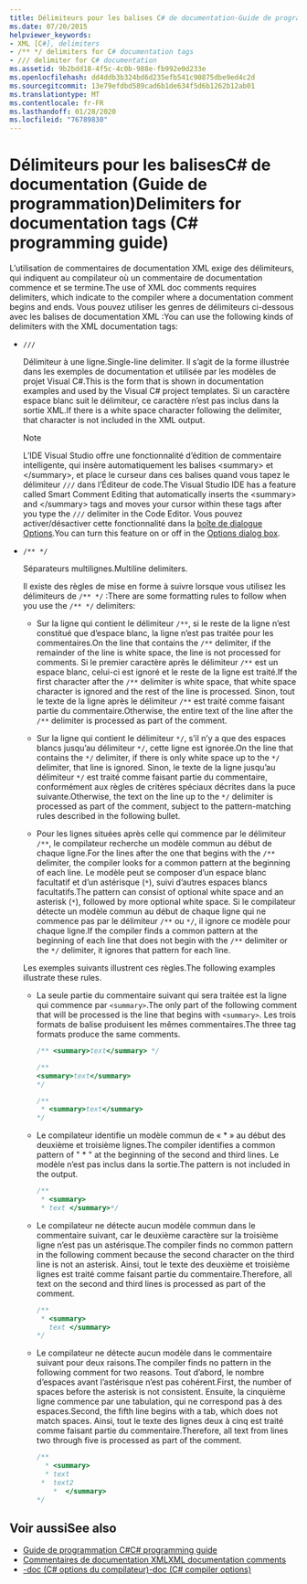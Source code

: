 ```yaml
---
title: Délimiteurs pour les balises C# de documentation-Guide de programmation
ms.date: 07/20/2015
helpviewer_keywords:
- XML [C#], delimiters
- /** */ delimiters for C# documentation tags
- /// delimiter for C# documentation
ms.assetid: 9b2bdd18-4f5c-4c0b-988e-fb992e0d233e
ms.openlocfilehash: dd4ddb3b324bd6d235efb541c90875dbe9ed4c2d
ms.sourcegitcommit: 13e79efdbd589cad6b1de634f5d6b1262b12ab01
ms.translationtype: MT
ms.contentlocale: fr-FR
ms.lasthandoff: 01/28/2020
ms.locfileid: "76789830"
---
```

# <a name="delimiters-for-documentation-tags-c-programming-guide"></a><span data-ttu-id="b26d3-102">Délimiteurs pour les balisesC# de documentation (Guide de programmation)</span><span class="sxs-lookup"><span data-stu-id="b26d3-102">Delimiters for documentation tags (C# programming guide)</span></span>

<span data-ttu-id="b26d3-103">L’utilisation de commentaires de documentation XML exige des délimiteurs, qui indiquent au compilateur où un commentaire de documentation commence et se termine.</span><span class="sxs-lookup"><span data-stu-id="b26d3-103">The use of XML doc comments requires delimiters, which indicate to the compiler where a documentation comment begins and ends.</span></span> <span data-ttu-id="b26d3-104">Vous pouvez utiliser les genres de délimiteurs ci-dessous avec les balises de documentation XML :</span><span class="sxs-lookup"><span data-stu-id="b26d3-104">You can use the following kinds of delimiters with the XML documentation tags:</span></span>

- `///`

  <span data-ttu-id="b26d3-105">Délimiteur à une ligne.</span><span class="sxs-lookup"><span data-stu-id="b26d3-105">Single-line delimiter.</span></span> <span data-ttu-id="b26d3-106">Il s’agit de la forme illustrée dans les exemples de documentation et utilisée par les modèles de projet Visual C#.</span><span class="sxs-lookup"><span data-stu-id="b26d3-106">This is the form that is shown in documentation examples and used by the Visual C# project templates.</span></span> <span data-ttu-id="b26d3-107">Si un caractère espace blanc suit le délimiteur, ce caractère n’est pas inclus dans la sortie XML.</span><span class="sxs-lookup"><span data-stu-id="b26d3-107">If there is a white space character following the delimiter, that character is not included in the XML output.</span></span>

  > [!NOTE]
  > <span data-ttu-id="b26d3-108">L’IDE Visual Studio offre une fonctionnalité d’édition de commentaire intelligente, qui insère automatiquement les balises \<summary> et \</summary>, et place le curseur dans ces balises quand vous tapez le délimiteur `///` dans l’Éditeur de code.</span><span class="sxs-lookup"><span data-stu-id="b26d3-108">The Visual Studio IDE has a feature called Smart Comment Editing that automatically inserts the \<summary> and \</summary> tags and moves your cursor within these tags after you type the `///` delimiter in the Code Editor.</span></span> <span data-ttu-id="b26d3-109">Vous pouvez activer/désactiver cette fonctionnalité dans la [boîte de dialogue Options](/visualstudio/ide/reference/options-text-editor-csharp-advanced).</span><span class="sxs-lookup"><span data-stu-id="b26d3-109">You can turn this feature on or off in the [Options dialog box](/visualstudio/ide/reference/options-text-editor-csharp-advanced).</span></span>
  
- `/** */`

  <span data-ttu-id="b26d3-110">Séparateurs multilignes.</span><span class="sxs-lookup"><span data-stu-id="b26d3-110">Multiline delimiters.</span></span>

  <span data-ttu-id="b26d3-111">Il existe des règles de mise en forme à suivre lorsque vous utilisez les délimiteurs de `/** */` :</span><span class="sxs-lookup"><span data-stu-id="b26d3-111">There are some formatting rules to follow when you use the `/** */` delimiters:</span></span>
  
  - <span data-ttu-id="b26d3-112">Sur la ligne qui contient le délimiteur `/**`, si le reste de la ligne n’est constitué que d’espace blanc, la ligne n’est pas traitée pour les commentaires.</span><span class="sxs-lookup"><span data-stu-id="b26d3-112">On the line that contains the `/**` delimiter, if the remainder of the line is white space, the line is not processed for comments.</span></span> <span data-ttu-id="b26d3-113">Si le premier caractère après le délimiteur `/**` est un espace blanc, celui-ci est ignoré et le reste de la ligne est traité.</span><span class="sxs-lookup"><span data-stu-id="b26d3-113">If the first character after the `/**` delimiter is white space, that white space character is ignored and the rest of the line is processed.</span></span> <span data-ttu-id="b26d3-114">Sinon, tout le texte de la ligne après le délimiteur `/**` est traité comme faisant partie du commentaire.</span><span class="sxs-lookup"><span data-stu-id="b26d3-114">Otherwise, the entire text of the line after the `/**` delimiter is processed as part of the comment.</span></span>

  - <span data-ttu-id="b26d3-115">Sur la ligne qui contient le délimiteur `*/`, s’il n’y a que des espaces blancs jusqu’au délimiteur `*/`, cette ligne est ignorée.</span><span class="sxs-lookup"><span data-stu-id="b26d3-115">On the line that contains the `*/` delimiter, if there is only white space up to the `*/` delimiter, that line is ignored.</span></span> <span data-ttu-id="b26d3-116">Sinon, le texte de la ligne jusqu’au délimiteur `*/` est traité comme faisant partie du commentaire, conformément aux règles de critères spéciaux décrites dans la puce suivante.</span><span class="sxs-lookup"><span data-stu-id="b26d3-116">Otherwise, the text on the line up to the `*/` delimiter is processed as part of the comment, subject to the pattern-matching rules described in the following bullet.</span></span>
  
  - <span data-ttu-id="b26d3-117">Pour les lignes situées après celle qui commence par le délimiteur `/**`, le compilateur recherche un modèle commun au début de chaque ligne.</span><span class="sxs-lookup"><span data-stu-id="b26d3-117">For the lines after the one that begins with the `/**` delimiter, the compiler looks for a common pattern at the beginning of each line.</span></span> <span data-ttu-id="b26d3-118">Le modèle peut se composer d’un espace blanc facultatif et d’un astérisque (`*`), suivi d’autres espaces blancs facultatifs.</span><span class="sxs-lookup"><span data-stu-id="b26d3-118">The pattern can consist of optional white space and an asterisk (`*`), followed by more optional white space.</span></span> <span data-ttu-id="b26d3-119">Si le compilateur détecte un modèle commun au début de chaque ligne qui ne commence pas par le délimiteur `/**` ou `*/`, il ignore ce modèle pour chaque ligne.</span><span class="sxs-lookup"><span data-stu-id="b26d3-119">If the compiler finds a common pattern at the beginning of each line that does not begin with the `/**` delimiter or the `*/` delimiter, it ignores that pattern for each line.</span></span>

  <span data-ttu-id="b26d3-120">Les exemples suivants illustrent ces règles.</span><span class="sxs-lookup"><span data-stu-id="b26d3-120">The following examples illustrate these rules.</span></span>

  - <span data-ttu-id="b26d3-121">La seule partie du commentaire suivant qui sera traitée est la ligne qui commence par `<summary>`.</span><span class="sxs-lookup"><span data-stu-id="b26d3-121">The only part of the following comment that will be processed is the line that begins with `<summary>`.</span></span> <span data-ttu-id="b26d3-122">Les trois formats de balise produisent les mêmes commentaires.</span><span class="sxs-lookup"><span data-stu-id="b26d3-122">The three tag formats produce the same comments.</span></span>

    ```csharp
    /** <summary>text</summary> */

    /**
    <summary>text</summary>
    */

    /**
     * <summary>text</summary>
    */
    ```

  - <span data-ttu-id="b26d3-123">Le compilateur identifie un modèle commun de « \* » au début des deuxième et troisième lignes.</span><span class="sxs-lookup"><span data-stu-id="b26d3-123">The compiler identifies a common pattern of " \* " at the beginning of the second and third lines.</span></span> <span data-ttu-id="b26d3-124">Le modèle n’est pas inclus dans la sortie.</span><span class="sxs-lookup"><span data-stu-id="b26d3-124">The pattern is not included in the output.</span></span>

    ```csharp
    /**
     * <summary>
     * text </summary>*/
    ```

  - <span data-ttu-id="b26d3-125">Le compilateur ne détecte aucun modèle commun dans le commentaire suivant, car le deuxième caractère sur la troisième ligne n’est pas un astérisque.</span><span class="sxs-lookup"><span data-stu-id="b26d3-125">The compiler finds no common pattern in the following comment because the second character on the third line is not an asterisk.</span></span> <span data-ttu-id="b26d3-126">Ainsi, tout le texte des deuxième et troisième lignes est traité comme faisant partie du commentaire.</span><span class="sxs-lookup"><span data-stu-id="b26d3-126">Therefore, all text on the second and third lines is processed as part of the comment.</span></span>

    ```csharp
    /**
     * <summary>
       text </summary>
    */
    ```

  - <span data-ttu-id="b26d3-127">Le compilateur ne détecte aucun modèle dans le commentaire suivant pour deux raisons.</span><span class="sxs-lookup"><span data-stu-id="b26d3-127">The compiler finds no pattern in the following comment for two reasons.</span></span> <span data-ttu-id="b26d3-128">Tout d’abord, le nombre d’espaces avant l’astérisque n’est pas cohérent.</span><span class="sxs-lookup"><span data-stu-id="b26d3-128">First, the number of spaces before the asterisk is not consistent.</span></span> <span data-ttu-id="b26d3-129">Ensuite, la cinquième ligne commence par une tabulation, qui ne correspond pas à des espaces.</span><span class="sxs-lookup"><span data-stu-id="b26d3-129">Second, the fifth line begins with a tab, which does not match spaces.</span></span> <span data-ttu-id="b26d3-130">Ainsi, tout le texte des lignes deux à cinq est traité comme faisant partie du commentaire.</span><span class="sxs-lookup"><span data-stu-id="b26d3-130">Therefore, all text from lines two through five is processed as part of the comment.</span></span>

    <!-- markdownlint-disable MD010 -->
    ```csharp
    /**
      * <summary>
      * text
     *  text2
        *  </summary>
    */
    ```
    <!-- markdownlint-enable MD010 -->

## <a name="see-also"></a><span data-ttu-id="b26d3-131">Voir aussi</span><span class="sxs-lookup"><span data-stu-id="b26d3-131">See also</span></span>

- [<span data-ttu-id="b26d3-132">Guide de programmation C#</span><span class="sxs-lookup"><span data-stu-id="b26d3-132">C# programming guide</span></span>](../index.md)
- [<span data-ttu-id="b26d3-133">Commentaires de documentation XML</span><span class="sxs-lookup"><span data-stu-id="b26d3-133">XML documentation comments</span></span>](./index.md)
- [<span data-ttu-id="b26d3-134">-doc (C# options du compilateur)</span><span class="sxs-lookup"><span data-stu-id="b26d3-134">-doc (C# compiler options)</span></span>](../../language-reference/compiler-options/doc-compiler-option.md)
